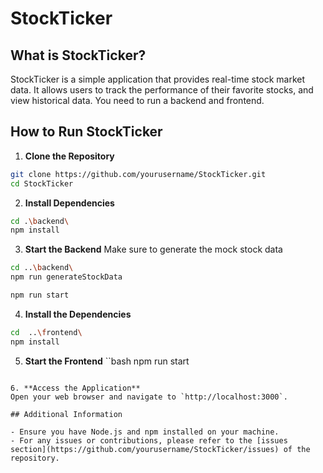 # StockTicker

## What is StockTicker?

StockTicker is a simple application that provides real-time stock market data. It allows users to track the performance of their favorite stocks, and view historical data. You need to run a backend and frontend.

## How to Run StockTicker

1. **Clone the Repository**
  ```bash
  git clone https://github.com/yourusername/StockTicker.git
  cd StockTicker
  ```

2. **Install Dependencies**
  ```bash
  cd .\backend\
  npm install
  ```

3. **Start the Backend**
  Make sure to generate the mock stock data
  ```bash
  cd ..\backend\
  npm run generateStockData
  ```

  ```bash
  npm run start
  ```

4. **Install the Dependencies**
  ```bash
  cd  ..\frontend\
  npm install
  ```

5. **Start the Frontend**
  ``bash
  npm run start
  ```

6. **Access the Application**
  Open your web browser and navigate to `http://localhost:3000`.

## Additional Information

- Ensure you have Node.js and npm installed on your machine.
- For any issues or contributions, please refer to the [issues section](https://github.com/yourusername/StockTicker/issues) of the repository.
